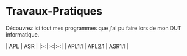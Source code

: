 # Travaux-Pratiques

Découvrez ici tout mes programmes que j'ai pu faire lors de mon DUT informatique.

| APL | ASR | 
|:-:|:-:|:-:|
| APL1.1 | APL2.1 | ASR1.1 |
